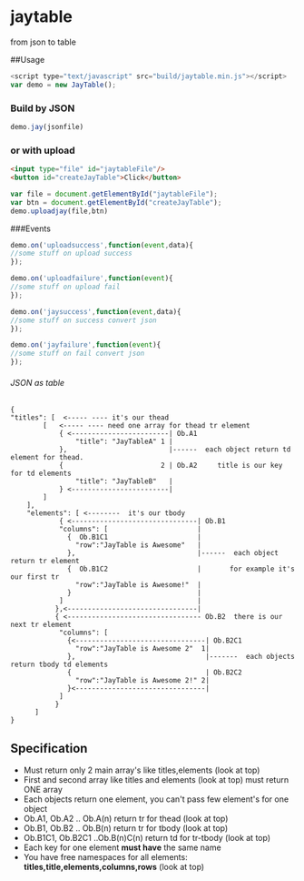# jaytable
from json to table

##Usage

```javascript
<script type="text/javascript" src="build/jaytable.min.js"></script>
var demo = new JayTable();
```
### Build by JSON

```javascript
demo.jay(jsonfile)
```
### or with upload 
```html
<input type="file" id="jaytableFile"/>
<button id="createJayTable">Click</button>
```
```javascript
var file = document.getElementById("jaytableFile");
var btn = document.getElementById("createJayTable");
demo.uploadjay(file,btn)
```

###Events
```javascript
demo.on('uploadsuccess',function(event,data){
//some stuff on upload success
});

demo.on('uploadfailure',function(event){
//some stuff on upload fail
});

demo.on('jaysuccess',function(event,data){
//some stuff on success convert json 
});

demo.on('jayfailure',function(event){
//some stuff on fail convert json 
});
```
###### JSON as table
```
{
"titles": [  <----- ---- it's our thead
        [   <----- ---- need one array for thead tr element
            { <------------------------| Ob.A1
                "title": "JayTableA" 1 |
            },                         |------  each object return td element for thead.
            {                        2 | Ob.A2     title is our key for td elements 
                "title": "JayTableB"   |
            } <------------------------|
        ]
    ], 
    "elements": [ <--------  it's our tbody 
            { <-------------------------------| Ob.B1
            "columns": [                      |                   
              {  Ob.B1C1                      |
                "row":"JayTable is Awesome"   |
              },                              |------  each object return tr element
              {  Ob.B1C2                      |       for example it's our first tr
                "row":"JayTable is Awesome!"  |
              }                               |
            ]                                 |
           },<--------------------------------|
           { <--------------------------------- Ob.B2  there is our next tr element 
            "columns": [  
              {<--------------------------------| Ob.B2C1
                "row":"JayTable is Awesome 2"  1|
              },                                |-------  each objects return tbody td elements
              {                                 | Ob.B2C2
                "row":"JayTable is Awesome 2!" 2|
              }<--------------------------------|
            ]
           }
      ]
}
```

## Specification
* Must return only 2 main array's like titles,elements (look at top)
* First and second array like titles and elements (look at top) must return ONE array
* Each objects return one element, you can't pass few element's for one object
* Ob.A1, Ob.A2 .. Ob.A(n) return tr for thead (look at top)
* Ob.B1, Ob.B2 .. Ob.B(n) return tr for tbody (look at top)
* Ob.B1C1, Ob.B2C1 ..Ob.B(n)C(n) return td for tr-tbody (look at top)
* Each key for one element **must have** the same name
* You have free namespaces for all elements: **titles,title,elements,columns,rows** (look at top)
